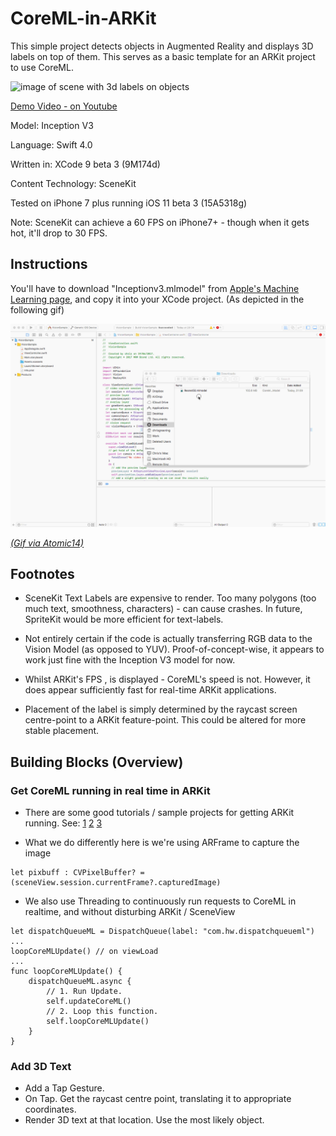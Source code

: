 # CoreML-in-ARKit
This simple project detects objects in Augmented Reality and displays 3D labels on top of them. This serves as a basic template for an ARKit project to use CoreML.

![image of scene with 3d labels on objects](post-media/giphy.gif)

[Demo Video - on Youtube](https://www.youtube.com/watch?v=RjIbiAC8cBk)

Model: Inception V3

Language: Swift 4.0

Written in: XCode 9 beta 3 (9M174d)

Content Technology: SceneKit

Tested on iPhone 7 plus running iOS 11 beta 3 (15A5318g)

Note: SceneKit can achieve a 60 FPS on iPhone7+ - though when it gets hot, it'll drop to 30 FPS.

## Instructions

You'll have to download "Inceptionv3.mlmodel" from [Apple's Machine Learning page](https://developer.apple.com/machine-learning/), and copy it into your XCode project. (As depicted in the following gif)

![Gif to show dragging and dropping of model into XCode](post-media/AddingMLModel.gif)

[_(Gif via Atomic14)_](https://github.com/atomic14/VisionCoreMLSample)

## Footnotes

- SceneKit Text Labels are expensive to render. Too many polygons (too much text, smoothness, characters) - can cause crashes. In future, SpriteKit would be more efficient for text-labels.

- Not entirely certain if the code is actually transferring RGB data to the Vision Model (as opposed to YUV). Proof-of-concept-wise, it appears to work just fine with the Inception V3 model for now.

- Whilst ARKit's FPS , is displayed - CoreML's speed is not. However, it does appear sufficiently fast for real-time ARKit applications.

- Placement of the label is simply determined by the raycast screen centre-point to a ARKit feature-point. This could be altered for more stable placement.

## Building Blocks (Overview)

### Get CoreML running in real time in ARKit

- There are some good tutorials / sample projects for getting ARKit running. See: [1](https://github.com/atomic14/VisionCoreMLSample) [2](https://github.com/yulingtianxia/Core-ML-Sample) [3](http://www.stringcode.co.uk/mlcamera/)

- What we do differently here is we're using ARFrame to capture the image

```
let pixbuff : CVPixelBuffer? = (sceneView.session.currentFrame?.capturedImage)
```

- We also use Threading to continuously run requests to CoreML in realtime, and without disturbing ARKit / SceneView

```
let dispatchQueueML = DispatchQueue(label: "com.hw.dispatchqueueml")
...
loopCoreMLUpdate() // on viewLoad
...
func loopCoreMLUpdate() {
    dispatchQueueML.async {
        // 1. Run Update.
        self.updateCoreML()
        // 2. Loop this function.
        self.loopCoreMLUpdate()
    }
}
```

### Add 3D Text

- Add a Tap Gesture.
- On Tap. Get the raycast centre point, translating it to appropriate coordinates.
- Render 3D text at that location. Use the most likely object.
